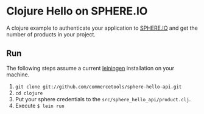 # Clojure Hello on SPHERE.IO

A clojure example to authenticate your application to [SPHERE.IO](http://sphere.io) and get the number of products 
in your project.

## Run

The following steps assume a current [leiningen](http://leiningen.org/) installation on your machine.
  
 1. `git clone git://github.com/commercetools/sphere-hello-api.git`
 2. `cd clojure`
 3. Put your sphere credentials to the `src/sphere_hello_api/product.clj`.
 4. Execute ```$ lein run```

